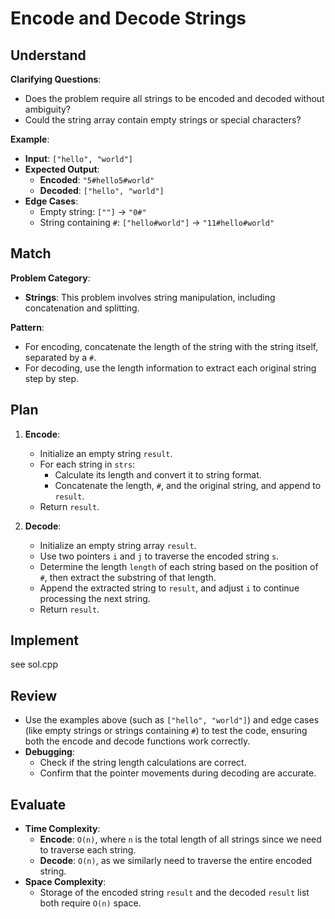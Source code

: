# Encode and Decode Strings
## Understand
**Clarifying Questions**:
- Does the problem require all strings to be encoded and decoded without ambiguity?
- Could the string array contain empty strings or special characters?

**Example**:
- **Input**: `["hello", "world"]`
- **Expected Output**:
  - **Encoded**: `"5#hello5#world"`
  - **Decoded**: `["hello", "world"]`
- **Edge Cases**:
  - Empty string: `[""]` -> `"0#"`
  - String containing `#`: `["hello#world"]` -> `"11#hello#world"`

## Match
**Problem Category**:
- **Strings**: This problem involves string manipulation, including concatenation and splitting.

**Pattern**:
- For encoding, concatenate the length of the string with the string itself, separated by a `#`.
- For decoding, use the length information to extract each original string step by step.

## Plan
1. **Encode**:
   - Initialize an empty string `result`.
   - For each string in `strs`:
     - Calculate its length and convert it to string format.
     - Concatenate the length, `#`, and the original string, and append to `result`.
   - Return `result`.

2. **Decode**:
   - Initialize an empty string array `result`.
   - Use two pointers `i` and `j` to traverse the encoded string `s`.
   - Determine the length `length` of each string based on the position of `#`, then extract the substring of that length.
   - Append the extracted string to `result`, and adjust `i` to continue processing the next string.
   - Return `result`.

## Implement
see sol.cpp

## Review
- Use the examples above (such as `["hello", "world"]`) and edge cases (like empty strings or strings containing `#`) to test the code, ensuring both the encode and decode functions work correctly.
- **Debugging**:
  - Check if the string length calculations are correct.
  - Confirm that the pointer movements during decoding are accurate.

## Evaluate
- **Time Complexity**:
  - **Encode**: `O(n)`, where `n` is the total length of all strings since we need to traverse each string.
  - **Decode**: `O(n)`, as we similarly need to traverse the entire encoded string.
- **Space Complexity**:
  - Storage of the encoded string `result` and the decoded `result` list both require `O(n)` space.